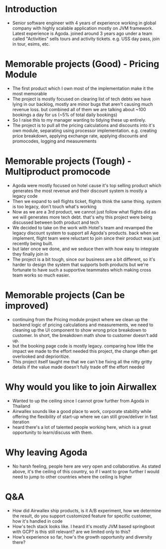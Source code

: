 # Introduction
- Senior software engineer with 4 years of experience working in global company
  with highly scalable application mostly on JVM framework. Latest experience
  is Agoda. joined around 3 years ago under a team called "Activities" sells
  tours and activity tickets. e.g. USS day pass, join in tour, esims, etc.

# Memorable projects (Good) - Pricing Module
- The first product which I own most of the implementation make it the most
  memorable
- The project is mostly focused on clearing list of tech debts we have lying in
  our backlog, mostly are minor bugs that aren't causing much revenue loss. but
  combined all of them we are talking about ~100 bookings a day for us (~5% of
  total daily bookings)
- So I raise this to my manager wanting to tidying these up entirely.
- The project is to pull all the pricing calculations and discounts into it's
  own module, separating using processor implementation. e.g. creating price
  breakdown, applying exchange rate, applying discounts and promocodes, logging
  and measurements

# Memorable projects (Tough) - Multiproduct promocode 
- Agoda were mostly focused on hotel cause it's top selling product which
  generates the most revenue and their discount system is mostly a legacy code
- Then we expand to sell flights ticket, flights think the same thing. system
  is too legacy, don't touch what's working
- Now as we are a 3rd product, we cannot just follow what flights did as we
  will generates more tech debt. that's why this project were being discussed
  between both product and tech
- We decided to take on the work with Hotel's team and revamped the legacy
  discount system to support all Agoda's products. back when we implement,
  flight team were reluctant to join since their product was just recently
  being built. 
- but later once we done, and we seduce then with how easy to integrate they
  finally join in
- The project is a bit tough, since our business are a bit different, so
  it's harder to design the system that supports both products but we're
  fortunate to have such a supportive teammates which making cross team works
  so much easier.

# Memorable projects (Can be improved)
- continuing from the Pricing module project where we clean up the backend
  logic of pricing calculations and measurements, we need to cleaning up the UI
  component to show wrong price breakdown to customer. In short, the breakdown
  math show to customer doesn't add up.
- but the booking page code is mostly legacy. comparing how little the impact
  we made to the effort needed this project, the change often get overlooked
  and deprioritize.
- This project itself taught me that we can't be fixing all the nitty gritty
  details if the value made doesn't fully trade off the effort needed

# Why would you like to join Airwallex
- Wanted to up the ceiling since I cannot grow further from Agoda in Thailand
- Airwallex sounds like a good place to work, corporate stability while
  offering the flexibility of start-up where we can still grow/deliver in fast
  iteration
- heard there's a lot of talented people working here, which is a great
  opportunity to learn/discuss with them.

# Why leaving Agoda
- No harsh feeling, people here are very open and collaborative. As stated
  above, it's the ceiling of this country, so if I want to grow further I would
  need to jump to other countries where the ceiling is higher

# Q&A
- How did Airwallex ship products, is it A/B experiment, how we determine the
  result, do you support customized feature for specific customer, how it's
  handled in code
- How's tech stack looks like. I heard it's mostly JVM based springboot with
  GCP? is this still relevant? are we limited only to this?
- How’s experience so far, how's the growth opportunity and diversity there?
